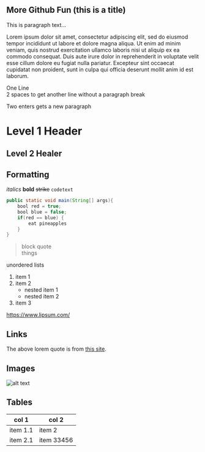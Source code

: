 More Github Fun (this is a title)
---------------------------------
This is paragraph text...

Lorem ipsum dolor sit amet, consectetur adipiscing elit, sed do eiusmod tempor incididunt ut labore et dolore magna aliqua. Ut enim ad minim veniam, quis nostrud exercitation ullamco laboris nisi ut aliquip ex ea commodo consequat. Duis aute irure dolor in reprehenderit in voluptate velit esse cillum dolore eu fugiat nulla pariatur. Excepteur sint occaecat cupidatat non proident, sunt in culpa qui officia deserunt mollit anim id est laborum.

One Line  
2 spaces to get another line without a paragraph break

Two enters gets a new paragraph
# Level 1 Header
## Level 2 Healer

## Formatting
*italics*
**bold**
~~strike~~
`codetext`
```java
public static void main(String[] args){
    bool red = true;
    bool blue = false;
    if(red == blue) {
        eat pineapples
    }
}
```

>block quote  
>things

unordered lists
1. item 1
1. item 2
    * nested item 1
    * nested item 2
1. item 3

https://www.lipsum.com/

## Links
The above lorem quote is from [this site](https://www.lipsum.com/).

## Images
![alt text](https://cdn.discordapp.com/attachments/493963581382066176/635664753846517760/image0.jpg)

## Tables
|col 1|col 2|
|-----|-----|
|item 1.1|item 2|
|item 2.1|item 33456|
